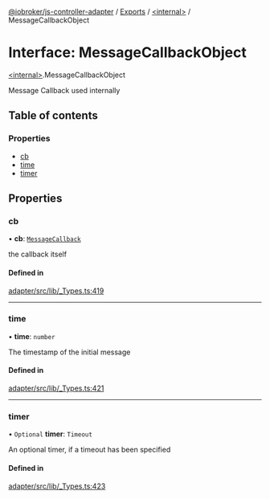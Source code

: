 [@iobroker/js-controller-adapter](../README.md) / [Exports](../modules.md) / [\<internal\>](../modules/internal_.md) / MessageCallbackObject

# Interface: MessageCallbackObject

[\<internal\>](../modules/internal_.md).MessageCallbackObject

Message Callback used internally

## Table of contents

### Properties

- [cb](internal_.MessageCallbackObject.md#cb)
- [time](internal_.MessageCallbackObject.md#time)
- [timer](internal_.MessageCallbackObject.md#timer)

## Properties

### cb

• **cb**: [`MessageCallback`](../modules/internal_.md#messagecallback)

the callback itself

#### Defined in

[adapter/src/lib/_Types.ts:419](https://github.com/ioBroker/ioBroker.js-controller/blob/3bbff415/packages/adapter/src/lib/_Types.ts#L419)

___

### time

• **time**: `number`

The timestamp of the initial message

#### Defined in

[adapter/src/lib/_Types.ts:421](https://github.com/ioBroker/ioBroker.js-controller/blob/3bbff415/packages/adapter/src/lib/_Types.ts#L421)

___

### timer

• `Optional` **timer**: `Timeout`

An optional timer, if a timeout has been specified

#### Defined in

[adapter/src/lib/_Types.ts:423](https://github.com/ioBroker/ioBroker.js-controller/blob/3bbff415/packages/adapter/src/lib/_Types.ts#L423)
